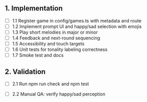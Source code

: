 ## 1. Implementation
- [ ] 1.1 Register game in config/games.ts with metadata and route
- [ ] 1.2 Implement prompt UI and happy/sad selection with emojis
- [ ] 1.3 Play short melodies in major or minor
- [ ] 1.4 Feedback and next-round sequencing
- [ ] 1.5 Accessibility and touch targets
- [ ] 1.6 Unit tests for tonality labeling correctness
- [ ] 1.7 Smoke test and docs

## 2. Validation
- [ ] 2.1 Run npm run check and npm test
- [ ] 2.2 Manual QA: verify happy/sad perception


